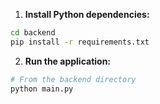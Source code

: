 1. **Install Python dependencies:**
```bash
cd backend
pip install -r requirements.txt
```

2. **Run the application:**
```bash
# From the backend directory
python main.py
```